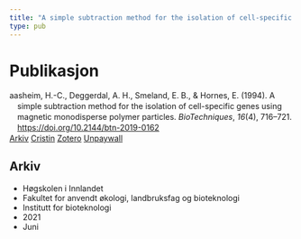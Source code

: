 ```yaml
---
title: "A simple subtraction method for the isolation of cell-specific genes using magnetic monodisperse polymer particles"
type: pub
---
```

<h1>Publikasjon</h1>
<article id="csl-bib-container-TJKPQ9R9" class="csl-bib-container">
  <div class="csl-bib-body" style="line-height: 1.35; padding-left: 1em; text-indent:-1em;">
  <div class="csl-entry">aasheim, H.-C., Deggerdal, A. H., Smeland, E. B., &amp; Hornes, E. (1994). A simple subtraction method for the isolation of cell-specific genes using magnetic monodisperse polymer particles. <i>BioTechniques</i>, <i>16</i>(4), 716&#x2013;721. <a href="https://doi.org/10.2144/btn-2019-0162">https://doi.org/10.2144/btn-2019-0162</a></div>
</div>
  <div class="csl-bib-buttons">
    <a href="#taxonomy-article-TJKPQ9R9" class="csl-bib-button">Arkiv</a>
    <a href="https://app.cristin.no/results/show.jsf?id=1914017" alt="Cristin URL" class="csl-bib-button">Cristin</a>
    <a href="http://zotero.org/groups/5022929/items/TJKPQ9R9" alt="Zotero URL" class="csl-bib-button">Zotero</a>
    <a href="https://www.future-science.com/doi/pdf/10.2144/btn-2019-0162" class="csl-bib-button">Unpaywall</a>
  </div>
  <div id="csl-bib-meta-container-TJKPQ9R9"></div>
</article>
<div id="csl-bib-meta-TJKPQ9R9" class="csl-bib-meta">
  <article id="taxonomy-article-TJKPQ9R9" class="taxonomy-article">
    <h1>Arkiv</h1>
    <ul>
      <li>Høgskolen i Innlandet</li>
      <li>Fakultet for anvendt økologi, landbruksfag og bioteknologi</li>
      <li>Institutt for bioteknologi</li>
      <li>2021</li>
      <li>Juni</li>
    </ul>
  </article>
</div>
